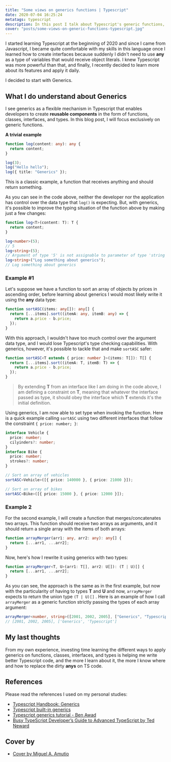 ```yaml
---
title: "Some views on generics functions | Typescript"
date: 2020-07-04 16:25:24
metatags: typescript
description: In this post I talk about Typescript's generic functions, I show tow practical examples replacing any with generics
cover: "posts/some-views-on-generic-functions-typescript.jpg"
---
```


I started learning Typescript at the beginning of 2020 and since I came from Javascript, I became quite comfortable with my skills in this language once I learned how to create interfaces because suddenly I didn't need to use **any** as a type of variables that would receive object literals. I knew Typescript was more powerful than that, and finally, I recently decided to learn more about its features and apply it daily.

I decided to start with Generics.

## What I do understand about Generics

I see generics as a flexible mechanism in Typescript that enables developers to create **reusable components** in the form of functions, classes, interfaces, and types. In this blog post, I will focus exclusively on generic functions.

**A trivial example**

```typescript
function log(content: any): any {
  return content;
}

log(3);
log("Hello hello");
log({ title: "Generics" });
```

This is a classic example, a function that receives anything and should return something.

As you can see in the code above, neither the developer nor the application has control over the data type that `log()` is expecting. But, with generics, it's possible to improve the typing situation of the function above by making just a few changes:

```typescript
function log<T>(content: T): T {
  return content;
}

log<number>(5);
// 5
log<string>(5);
// Argument of type '5' is not assignable to parameter of type 'string'.
log<string>("Log something about generics");
// Log something about generics
```

### Example #1

Let's suppose we have a function to sort an array of objects by prices in ascending order, before learning about generics I would most likely write it using the **any** data type:

```typescript
function sortASC(items: any[]): any[] {
  return [...items].sort((itemA: any, itemB: any) => {
    return a.price - b.price;
  });
}
```

With this approach, I wouldn't have too much control over the argument data type, and I would lose Typescript's type checking capabilities. With generics, however, it's possible to tackle that and make `sortASC` safer:

```typescript
function sortASC<T extends { price: number }>(items: T[]): T[] {
  return [...items].sort((itemA: T, itemB: T) => {
    return a.price - b.price;
  });
}
```

> By extending **T** from an interface like I am doing in the code above, I am defining a constraint on **T**, meaning that whatever the interface passed as type, it should obey the interface which **T** extends it's the initial definition.

Using generics, I am now able to set type when invoking the function. Here is a quick example calling `sortASC` using two different interfaces that follow the constraint `{ price: number; }`:

```typescript
interface Vehicle {
  price: number;
  cilyinders?: number;
}
interface Bike {
  price: number;
  strokes?: number;
}

// Sort an array of vehicles
sortASC<Vehicle>([{ price: 140000 }, { price: 21000 }]);

// Sort an array of bikes
sortASC<Bike>([{ price: 15000 }, { price: 12000 }]);
```

### Example 2

For the second example, I will create a function that merges/concatenates two arrays. This function should receive two arrays as arguments, and it should return a single array with the items of both arrays:

```typescript
function arrayMerger(arr1: any, arr2: any): any[] {
  return [...arr1, ...arr2];
}
```

Now, here's how I rewrite it using generics with two types:

```typescript
function arrayMerger<T, U>(arr1: T[], arr2: U[]): (T | U)[] {
  return [...arr1, ...arr2];
}
```

As you can see, the approach is the same as in the first example, but now with the particularity of having to types **T** and **U** and now, `arrayMerger` expects to return the union type `(T | U)[]` . Here is an example of how I call `arrayMerger` as a generic function strictly passing the types of each array argument:

```typescript
arrayMerger<number, string>([2001, 2002, 2005], ["Generics", "Typescript"]);
// [2001, 2002, 2005], ['Generics', 'Typescript']
```

## My last thoughts

From my own experience, investing time learning the different ways to apply generics on functions, classes, interfaces, and types is helping me write better Typescript code, and the more I learn about it, the more I know where and how to replace the dirty **anys** on TS code.

## References

Please read the references I used on my personal studies:

- [Typescript Handbook: Generics](https://www.typescriptlang.org/docs/handbook/generics.html)
- [Typescript built-in generics](https://fettblog.eu/typescript-built-in-generics/)
- [Typescript generics tutorial - Ben Awad](https://www.youtube.com/watch?v=nViEqpgwxHE)
- [Busy TypeScript Developer’s Guide to Advanced TypeScript by Ted Neward](https://www.youtube.com/watch?v=wD5WGkOEJRs)

## Cover by

- [Cover by Miguel A. Amutio](https://unsplash.com/photos/V6SR_VvxAQ0)
